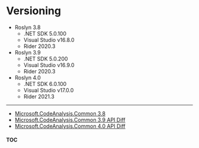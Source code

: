 # Versioning

- Roslyn 3.8
  - .NET SDK 5.0.100
  - Visual Studio v16.8.0
  - Rider 2020.3
- Roslyn 3.9
  - .NET SDK 5.0.200
  - Visual Studio v16.9.0
  - Rider 2020.3
- Roslyn 4.0
  - .NET SDK 6.0.100
  - Visual Studio v17.0.0
  - Rider 2021.3

---
- [Microsoft.CodeAnalysis.Common 3.8](https://www.fuget.org/packages/Microsoft.CodeAnalysis.Common/3.8.0)
- [Microsoft.CodeAnalysis.Common 3.9 API Diff](https://www.fuget.org/packages/Microsoft.CodeAnalysis.Common/3.9.0/lib/netstandard2.0/diff/3.8.0/)
- [Microsoft.CodeAnalysis.Common 4.0 API Diff](https://www.fuget.org/packages/Microsoft.CodeAnalysis.Common/4.0.1/lib/netstandard2.0/diff/3.11.0/)

#### [TOC](./Content.md)
